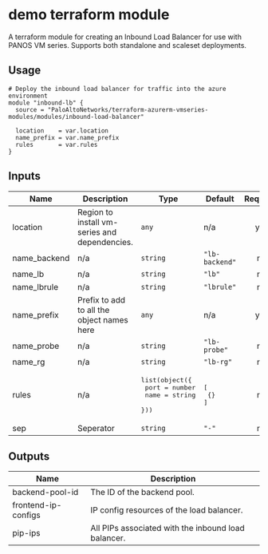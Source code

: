 demo terraform module
===========

A terraform module for creating an Inbound Load Balancer for use with PANOS VM series. Supports both standalone and
scaleset deployments.

Usage
-----

```hcl
# Deploy the inbound load balancer for traffic into the azure environment
module "inbound-lb" { 
  source = "PaloAltoNetworks/terraform-azurerm-vmseries-modules/modules/inbound-load-balancer"

  location    = var.location
  name_prefix = var.name_prefix
  rules       = var.rules
}
```

## Inputs

| Name | Description | Type | Default | Required |
|------|-------------|------|---------|:--------:|
| location | Region to install vm-series and dependencies. | `any` | n/a | yes |
| name\_backend | n/a | `string` | `"lb-backend"` | no |
| name\_lb | n/a | `string` | `"lb"` | no |
| name\_lbrule | n/a | `string` | `"lbrule"` | no |
| name\_prefix | Prefix to add to all the object names here | `any` | n/a | yes |
| name\_probe | n/a | `string` | `"lb-probe"` | no |
| name\_rg | n/a | `string` | `"lb-rg"` | no |
| rules | n/a | <pre>list(object({<br>    port = number<br>    name = string<br>  }))</pre> | <pre>[<br>  {}<br>]</pre> | no |
| sep | Seperator | `string` | `"-"` | no |

## Outputs

| Name | Description |
|------|-------------|
| backend-pool-id | The ID of the backend pool. |
| frontend-ip-configs | IP config resources of the load balancer. |
| pip-ips | All PIPs associated with the inbound load balancer. |

